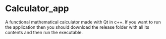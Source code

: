 # Calculator_app
A functional mathematical calculator made with Qt in c++.
If you want to run the application then you should download the release folder with all its contents and then run the executable.
